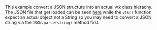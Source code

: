 This example convert a JSON structure into an actual vtk class hierachy. The JSON file that get loaded can be seen [here](https://github.com/Kitware/vtk-js/blob/master/Examples/Serialization/Actor/actor.json) while the `vtk()` function expect an actual object not a String so you may need to convert a JSON string via the `JSON.parse(string)` method first.
